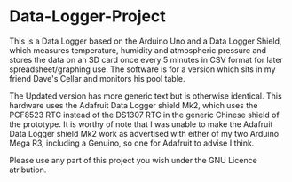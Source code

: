 # Data-Logger-Project

This is a Data Logger based on the Arduino Uno and a Data Logger Shield, which measures temperature, humidity and atmospheric pressure and stores the data on an SD card once every 5 minutes in CSV format for later spreadsheet/graphing use. The software is for a version which sits in my friend Dave's Cellar and monitors his pool table.

The Updated version has more generic text but is otherwise identical. This hardware uses the Adafruit Data Logger shield Mk2, which uses the PCF8523 RTC instead of the DS1307 RTC in the generic Chinese shield of the prototype. It is worthy of note that I was unable to make the Adafruit Data Logger shield Mk2 work as advertised with either of my two Arduino Mega R3, including a Genuino, so one for Adafruit to advise I think.

Please use any part of this project you wish under the GNU Licence atribution.
